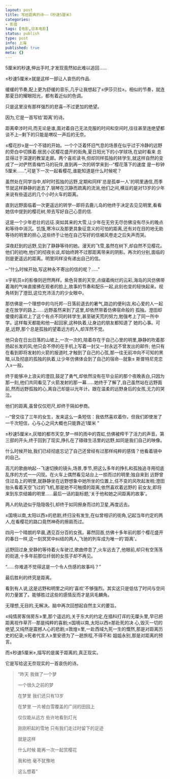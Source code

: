 ```yaml
---
layout: post
title: 写给距离的诗——《秒速5厘米》
categories:
- 影音
tags: [电影,日本电影]
status: publish
type: post
info: 上海
published: true
meta: {}
---
```


5厘米的秒速,伸出手时,才发现竟然如此难以追回......

≤秒速5厘米≥就是这样一部让人哀伤的作品.

缓缓的节奏,配上更为舒缓的音乐,几乎让我想起了≤伊莎贝拉≥。相似的节奏，就连那夏日的耀眼阳光，都有着近似的色调。

只是这里没有那样强烈的悲喜─不过更加的绝望。

因为,它是一首写给'距离'的诗。

距离牵涉时间,而无论是谁,面对着自己无法克服的时间和空间时,往往甚至连绝望都谈不上─剩下的只能是喟叹一声后的无奈。

≤樱花抄≥是一个不错的开始。一个个泛着怀旧气息的场景在似乎过于冷静的远野的旁白中切换着:居民小区樱花盛开的街角,夏日阳光下的小学球场,在幼时看来 总显得过于深邃的教室走廊。两个喜欢读书,但却同样孤独的转学生,就这样自然的变成了一对俨然青梅竹马的玩伴,直到再一次的转学来到--“樱花落下的速度 是一秒钟5厘米......”,可是下一次一起看樱花,谁能知道是什么时候呢？

虽然处在同学当中,却时时孤独的远野,定期和同样'总是孤单一人'的明里通信,而季节就这样静静的逝去了.钢琴在沉静而疏离的流淌,他们之间,横亘的是对13岁的少年来说有些遥远的几个小时火车的距离。

直到远野面临着一次更遥远的转学--即将去鹿儿岛的他终于决定去见见明里,看看她信中提到的樱花树,带去写好自己心意的信.

这是一个少年悲壮的远征.突如其来的大雪,让少年在无穷无尽仿佛没有尽头的晚点和等待中消沉。饥饿,寒冷以及那更具象征意义的可怕的距离,还有对在目的地无助等待的明里的担心,这些终于让他在自己写好的信被风卷走之后失声而哭。

深夜赶到的远野,见到了静静等待的她。漫天的飞雪,虽然在树下,却自然不见樱花。他们的初吻,他们的彻夜长谈,却始终跨不过那距离带来的阴影。再次的分别,面临的则是更遥远的距离。明里同样没有递出自己的信。

─“什么时候开始,写这种永不寄出的信的呢？.....”

≤宇航员≥的影像则迥然两样。紫色背景的天空,点缀着绚烂的云彩,海岛的风仿佛带着海的气味直接拂在观者的脸上,故事的节奏和配乐一起,此刻也变的轻快起来。视角转到了澄田,这位充沛活力的少女眼中。

那仿佛是一个理想中的乌托邦--日落前退去的暑气,路边的便利店,和心爱的人一起走在放学的路上......远野虽然来到了这里,却依然带着仿佛宿命般的 孤独。澄田却傻傻的喜欢上了这个有点不同的转学生,甚至破天荒的努力,勉强考上了同一所中学。这样每天都能和他一起回家,这种执着,让身边的朋友都知道了 她的心事。可是,远野,那个总是孤独的望着远方的人,却浑然不觉。

他只会在日出日落的山坡上,一次一次的,陪着存在于自己心里的明里,静静的吹着那扬起长发的风;他只会不停的在手机上写着一封又一封永远不曾发出的邮件; 他只有在看到即将发射的火箭的报道时,才触到了自己的心弦,那一往无前冲向不可知的黑暗,以及彻底的孤独的执着,让少年仿佛体会到了自己的宿命--就象≤ 斯普特尼克恋人≥一般。

终于能够冲上浪尖的澄田,鼓足了勇气,却依然没有在毕业前的那个夜晚表白,只因为那一刻,他们共同看见了火箭发射的那一幕......她终于了解了,自己虽然站在远野面前,然而远野孤独的心,离自己却是以光年计。跟在温柔的远野身后的女孩,无力的哭泣。

他们的距离,虽曾仅仅咫尺,却终于隔如参商。

--“曾交往了三年的女生，发来这么一条短信：我依然喜欢着你，但我们即使发了一千次短信，心与心之间大概也只能靠近1厘米 ”

≤秒速5厘米≥,灰暗的都市天空,梦一样的雨中的霓虹,仿佛被榨干了活力的声音。第三部的开头,终于回到了现实,挣扎在了碌碌生活里的远野,如同是我们自己的映像。

什么时候开始,我们已经彻底忘记了自己还曾经有过那样纯粹的感情？他看着镜中的自己。

高亢的歌曲响起--飞速切换的镜头,场景,季节,把这么多年的挣扎和孤独追寻用彻底乱序的方式一一闪现。在火车上偶然看见站台上一掠而过的明里;独自来到 远野曾住过岛上的明里,就静静坐在远野想象中她所坐的位置上,任不变的风吹起发梢;澄田抬头看着天空飞过的飞机,那是她不可触摸的距离;依然喜欢着远野的 前女友;即将来到东京结婚的明里......最后一话的副标题,'关于他和她之间距离的故事'。

两人的轨迹似乎隐隐吸引,却终于如同擦身而过的卫星,再度远去。

≤国境以南,太阳以西≥的悲剧,终归没有发生,在似曾相识的街角,记起当年约定的两人,在看樱花的路口竟然神奇的擦肩而过。

四月一个晴朗的早晨,遇见百分百的女孩。募然回首,仿佛十多年前的那个樱花盛开的春日一样,这一刻冥冥中纠结的两人,飞驰的列车成为唯一的'距离'。

远野回过身,安静的等待着火车驶过,歌曲停息了,火车远去了,他眼前,却只有空荡荡的街道,十多年前那位纤弱的女孩子却不再见。

“......你难道不觉得这是一个令人伤感的故事吗？”

最后胜利的终究是距离。

看到有人说,这是远野和明里之间的'喜欢'不够强烈。其实这只是低估了时间与空间的力量罢了。能够胜过这些的感情反而才是凤毛麟角。

无理想,无目的,无解决。脑中再次回想起自然主义的要旨。

≤纯情房客俏房东≥里,那个遥远的,关于东大的约定,在插科打诨的无厘头里,早已把距离视作草芥--那是纯粹的喜剧;≤国境以南,太阳以西≥那赴死的决 心,毁灭一切的绝望,又纯然是震撼人心的悲剧;≤敦煌≥里,一赴西域九死一生的慨然,那是对距离历史的纪录;≤死者代言人≥里安德为了一趟旅程,不得不和 姐姐永别,那是对距离的预言。

而≤秒速5厘米≥,描写的是属于距离的,真正现实。

它是写给这无奈现实的一首哀伤的诗。

> “昨天 我做了一个梦    
>     
> 一个很久之前的梦    
>     
> 在梦里 我们还只有13岁    
>     
> 在梦里 一片被白雪覆盖的广阔的田园上    
>     
> 仅仅能从远方 些许地看到灯光    
>     
> 刚刚积起的雪地 只有我们走过时留下的足迹    
>     
> 就是这样    
>     
> 什么时候 能再一次一起赏樱花    
>     
> 我和他 毫不犹豫地    
>     
> 这么想着”    
>     

